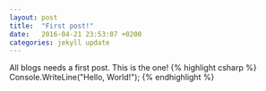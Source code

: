 ```yaml
---
layout: post
title:  "First post!"
date:   2016-04-21 23:53:07 +0200
categories: jekyll update
---
```

All blogs needs a first post. This is the one!
{% highlight csharp %}
Console.WriteLine("Hello, World!");
{% endhighlight %}